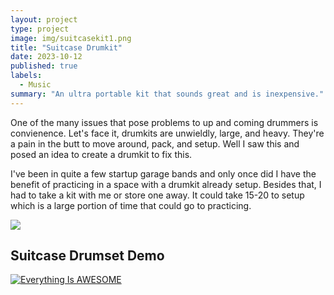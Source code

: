 ```yaml
---
layout: project
type: project
image: img/suitcasekit1.png
title: "Suitcase Drumkit"
date: 2023-10-12
published: true
labels:
  - Music
summary: "An ultra portable kit that sounds great and is inexpensive."
---
```


One of the many issues that pose problems to up and coming drummers is convienence. Let's face it, drumkits are unwieldly, large, and heavy. They're a pain in the butt to move around, pack, and setup. Well I saw this and posed an idea to create a drumkit to fix this. 

I've been in quite a few startup garage bands and only once did I have the benefit of practicing in a space with a drumkit already setup. Besides that, I had to take a kit with me or store one away. It could take 15-20 to setup which is a large portion of time that could go to practicing. 

<img class="img-fluid" src="../img/suitcasekit1.png">



## Suitcase Drumset Demo

[![Everything Is AWESOME](https://img.youtube.com/vi/qzVhLqeJqLc/0.jpg)](https://www.youtube.com/watch?v=qzVhLqeJqLc "Suitcase Kit Demo")
